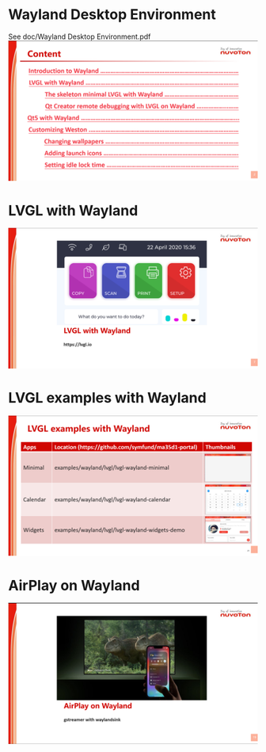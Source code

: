 # Wayland Desktop Environment
See doc/Wayland Desktop Environment.pdf
![Content of Wayland Desktop Environment](/pics/wayland-desktop-environment-content.png)

# LVGL with Wayland
![LVGL with Wayland](/pics/lvgl-with-wayland.png)

# LVGL examples with Wayland
![LVGL with Wayland](/pics/lvgl-examples-with-wayland.png)

# AirPlay on Wayland
![AirPlay on Wayland](/pics/AirPlay-on-Wayland.png)
